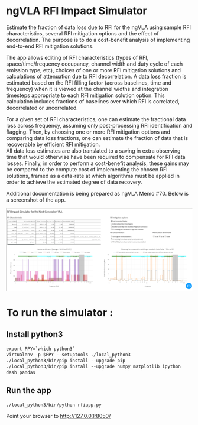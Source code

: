 # ngVLA RFI Impact Simulator

Estimate the fraction of data loss due to RFI for the ngVLA using sample RFI characteristics, several RFI mitigation options and the effect of decorrelation. 
The purpose is to do a cost-benefit analysis of implementing end-to-end RFI mitigation solutions. 

The app allows editing of RFI characteristics (types of RFI, space/time/frequency occupancy, channel width and duty cycle 
of each emission type, etc), choices of one or more RFI mitigation solutions and calculations of attenuation 
due to RFI decorrelation. 
A data loss fraction is estimated based on the RFI filling factor (across baselines, time and frequency) when it is viewed
at the channel widths and integration timesteps appropriate to each RFI mitigation solution option. This calculation includes 
fractions of baselines over which RFI is correlated, decorrelated or uncorrelated.   

For a given set of RFI characteristics, one can estimate the fractional data loss across frequency, assuming only 
post-processing RFI identification and flagging.
Then, by choosing one or more RFI mitigation options and comparing data loss fractions, one can estimate the fraction
of data that is recoverable by efficient RFI mitigation.  
All data loss estimates are also translated to a saving in extra observing time that would otherwise have been 
required to compensate for RFI data losses. 
Finally, in order to perform a cost-benefit analysis, these gains may be compared to the compute cost of 
implementing the chosen RFI solutions, framed as a data-rate at which algorithms must be applied in order 
to achieve the estimated degree of data recovery.


Additional documentation is being prepared as ngVLA Memo #70. Below is a screenshot of the app. 

![Example Screenshot](./Docs/example_rfi_app.png)


# To run the simulator : 

## Install python3

```
export PPY=`which python3`
virtualenv -p $PPY --setuptools ./local_python3
./local_python3/bin/pip install --upgrade pip
./local_python3/bin/pip install --upgrade numpy matplotlib ipython dash pandas
```

## Run the app 
```
./local_python3/bin/python rfiapp.py
```

Point your browser to   http://127.0.0.1:8050/


